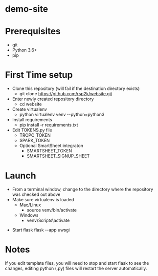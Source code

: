 # demo-site 

# Prerequisites
- git
- Python 3.6+
- pip

# First Time setup
- Clone this repository (will fail if the destination directory exists)
  * git clone https://github.com/rsp2k/website.git
- Enter newly created repository directory
  * cd website
- Create virtualenv
  * python virtualenv venv --python=python3
- Install requirements
  * pip install -r requirements.txt
- Edit TOKENS.py file
  * TROPO_TOKEN
  * SPARK_TOKEN
  - Optional SmartSheet integraton
    * SMARTSHEET_TOKEN
    * SMARTSHEET_SIGNUP_SHEET

# Launch
- From a terminal window, change to the directory where the repository was checked out above
- Make sure virtualenv is loaded
  - Mac/Linux
    * source venv/bin/activate
  - Windows
    * venv\Scripts\activate

* Start flask
flask --app uwsgi

# Notes
If you edit template files, you will need to stop and start flask to see the changes, editing python (.py) files will restart the server automatically.
